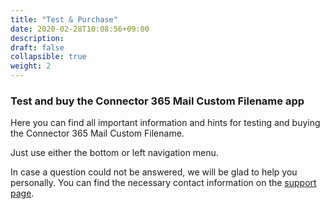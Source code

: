 ```yaml
---
title: "Test & Purchase"
date: 2020-02-28T10:08:56+09:00
description: 
draft: false
collapsible: true
weight: 2
---
```


### Test and buy the Connector 365 Mail Custom Filename app

Here you can find all important information and hints for testing and buying the Connector 365 Mail Custom Filename.

Just use either the bottom or left navigation menu.

In case a question could not be answered, we will be glad to help you personally. You can find the necessary contact information on the [support page](en-us/apps/help-and-support/).